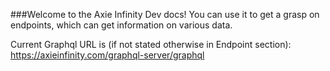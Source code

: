 ###Welcome to the Axie Infinity Dev docs! You can use it to get a grasp on endpoints, which can get information on various data.

Current Graphql URL is (if not stated otherwise in Endpoint section): https://axieinfinity.com/graphql-server/graphql
